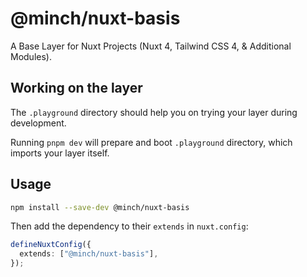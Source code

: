 # @minch/nuxt-basis

A Base Layer for Nuxt Projects (Nuxt 4, Tailwind CSS 4, & Additional Modules).

## Working on the layer

The `.playground` directory should help you on trying your layer during development.

Running `pnpm dev` will prepare and boot `.playground` directory, which imports your layer itself.

## Usage

```bash
npm install --save-dev @minch/nuxt-basis
```

Then add the dependency to their `extends` in `nuxt.config`:

```ts
defineNuxtConfig({
  extends: ["@minch/nuxt-basis"],
});
```
